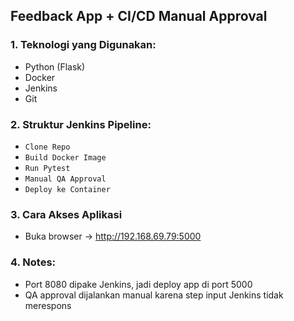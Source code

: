 ## Feedback App + CI/CD Manual Approval

### 1. Teknologi yang Digunakan:
- Python (Flask)
- Docker
- Jenkins
- Git

### 2. Struktur Jenkins Pipeline:

- `Clone Repo`
- `Build Docker Image`
- `Run Pytest`
- `Manual QA Approval`
- `Deploy ke Container`

### 3. Cara Akses Aplikasi
- Buka browser → http://192.168.69.79:5000

### 4. Notes:
- Port 8080 dipake Jenkins, jadi deploy app di port 5000
- QA approval dijalankan manual karena step input Jenkins tidak merespons
